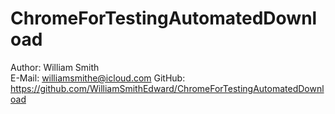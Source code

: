 # ChromeForTestingAutomatedDownload
Author: William Smith  
E-Mail: williamsmithe@icloud.com
GitHub: https://github.com/WilliamSmithEdward/ChromeForTestingAutomatedDownload
